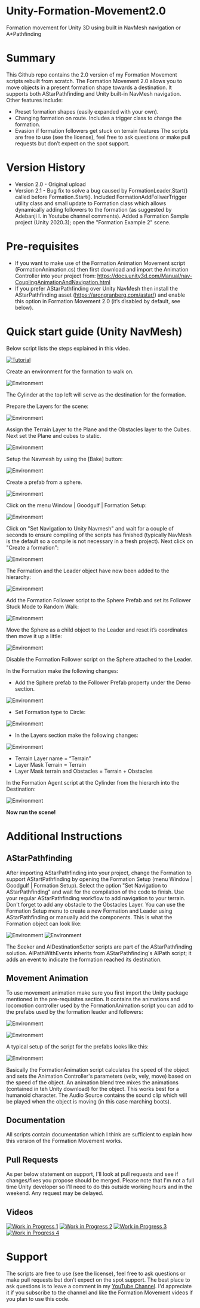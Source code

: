 # Unity-Formation-Movement2.0
Formation movement for Unity 3D using built in NavMesh navigation or A*Pathfinding

# Summary
This Github repo contains the 2.0 version of my Formation Movement scripts rebuilt from scratch. The Formation Movement 2.0 allows you to move objects in a present formation shape towards a destination. It supports both AStarPathfinding and Unity built-in NavMesh navigation. Other features include:
* Preset formation shapes (easily expanded with your own).
* Changing formation on route. Includes a trigger class to change the formation.
* Evasion if formation followers get stuck on terrain features
The scripts are free to use (see the license), feel free to ask questions or make pull requests but don’t expect on the spot support.

# Version History

* Version 2.0 - Original upload
* Version 2.1 - Bug fix to solve a bug caused by FormationLeader.Start() called before Formation.Start(). Included FormationAddFollwerTrigger utility class and small update to Formation class which allows dynamically adding followers to the formation (as suggested by Adebanji I. in Youtube channel comments). Added a Formation Sample project (Unity 2020.3); open the "Formation Example 2" scene. 

# Pre-requisites
* If you want to make use of the Formation Animation Movement script (FormationAnimation.cs) then first download and import the Animation Controller into your project from: https://docs.unity3d.com/Manual/nav-CouplingAnimationAndNavigation.html
* If you prefer AStarPathfinding over Unity NavMesh then install the AStarPathfinding asset (https://arongranberg.com/astar/) and enable this option in Formation Movement 2.0 (it’s disabled by default, see below).

# Quick start guide (Unity NavMesh)
Below script lists the steps explained in this video.

[![Tutorial](https://img.youtube.com/vi/XO4WdADkrg0/maxresdefault.jpg)](https://youtu.be/XO4WdADkrg0)

Create an environment for the formation to walk on.

![Environment](/Images/f1.png) 

The Cylinder at the top left will serve as the destination for the formation.

Prepare the Layers for the scene:

![Environment](/Images/f14.png) 
 
Assign the Terrain Layer to the Plane and the Obstacles layer to the Cubes. Next set the Plane and cubes to static.

![Environment](/Images/f7.png) 
 
Setup the Navmesh by using the [Bake] button:

![Environment](/Images/f15.png) 

Create a prefab from a sphere.

![Environment](/Images/f2.png) 

Click on the menu Window | Goodgulf | Formation Setup:

![Environment](/Images/f3.png) 

Click on "Set Navigation to Unity Navmesh" and wait for a couple of seconds to ensure compiling of the scripts has finished (typically NavMesh is the default so a compile is not necessary in a fresh project). Next click on "Create a formation":

![Environment](/Images/f4.png) 
 
The Formation and the Leader object have now been added to the hierarchy:

![Environment](/Images/f5.png) 

Add the Formation Follower script to the Sphere Prefab and set its Follower Stuck Mode to Random Walk:

![Environment](/Images/f13.png) 

Move the Sphere as a child object to the Leader and reset it’s coordinates then move it up a little:

![Environment](/Images/f6.png) 
 
Disable the Formation Follower script on the Sphere attached to the Leader.

In the Formation make the following changes:
* Add the Sphere prefab to the Follower Prefab property under the Demo section.

![Environment](/Images/f9.png) 

* Set Formation type to Circle:

![Environment](/Images/f10.png) 
 
* In the Layers section make the following changes:

![Environment](/Images/f16.png) 
 
 * Terrain Layer name = “Terrain”
 * Layer Mask Terrain = Terrain
 * Layer Mask terrain and Obstacles = Terrain + Obstacles

In the Formation Agent script at the Cylinder from the hierarch into the Destination:

![Environment](/Images/f11.png) 
 
**Now run the scene!**

# Additional Instructions

## AStarPathfinding

After importing AStarPathfinding into your project, change the Formation to support AStartPathfinding by opening the Formation Setup (menu Window | Goodgulf | Formation Setup).
Select the option "Set Navigation to AStarPathfinding" and wait for the compilation of the code to finish. Use your regular AStarPathfinding workflow to add navigation to your terrain. Don't forget to add any obstacle to the Obstacles Layer. You can use the Formation Setup menu to create a new Formation and Leader using AStarPathfinding or manually add the components. This is what the Formation object can look like:

![Environment](/Images/f17.png)
![Environment](/Images/f18.png)

The Seeker and AIDestinationSetter scripts are part of the AStarPathfinding solution. AIPathWithEvents inherits from AStarPathfinding's AIPath script; it adds an event to indicate the formation reached its destination. 

## Movement Animation

To use movement animation make sure you first import the Unity package mentioned in the pre-requisites section. It contains the animations and locomotion controller used by the FormationAnimation script you can add to the prefabs used by the formation leader and followers:

![Environment](/Images/f19.png)

![Environment](/Images/f21.png)

A typical setup of the script for the prefabs looks like this:

![Environment](/Images/f20.png)

Basically the FormationAnimation script calculates the speed of the object and sets the Animation Controller's parameters (velx, vely, move) based on the speed of the object. An animation blend tree mixes the animations (contained in teh Unity download) for the object. This works best for a humanoid character. The Audio Source contains the sound clip which will be played when the object is moving (in this case marching boots).

## Documentation

All scripts contain documentation which I think are sufficient to explain how this version of the Formation Movement works.

## Pull Requests

As per below statement on support, I'll look at pull requests and see if changes/fixes you propose should be merged. Please note that I'm not a full time Unity developer so I'll need to do this outside working hours and in the weekend. Any request may be delayed.

## Videos
[![Work in Progress 1](https://img.youtube.com/vi/iO9MAHb0w2w/maxresdefault.jpg)](https://youtu.be/iO9MAHb0w2w)
[![Work in Progress 2](https://img.youtube.com/vi/z-Wwcj_KhCc/maxresdefault.jpg)](https://youtu.be/z-Wwcj_KhCc)
[![Work in Progress 3](https://img.youtube.com/vi/d4LbZcDJTsA/maxresdefault.jpg)](https://youtu.be/d4LbZcDJTsA)
[![Work in Progress 4](https://img.youtube.com/vi/Ob64b8ItL4o/maxresdefault.jpg)](https://youtu.be/Ob64b8ItL4o)

# Support

The scripts are free to use (see the license), feel free to ask questions or make pull requests but don’t expect on the spot support. The best place to ask questions is to leave a comment in my [YouTube Channel](https://www.youtube.com/channel/UCWvtBWJSKiZuv1dTvEPx7OA). I'd appreciate it if you subscribe to the channel and like the Formation Movement videos if you plan to use this code.



